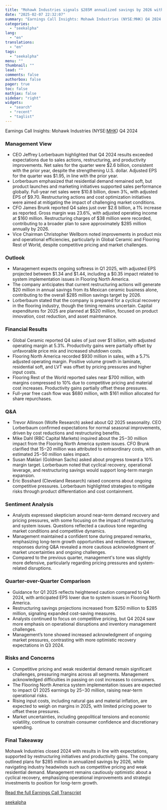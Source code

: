 ```yaml
---
title: "Mohawk Industries signals $285M annualized savings by 2026 with restructuring focus"
date: "2025-02-07 22:32:07"
summary: "Earnings Call Insights: Mohawk Industries (NYSE:MHK) Q4 2024 Management View CEO Jeffrey Lorberbaum highlighted that Q4 2024 results exceeded expectations due to sales actions, restructuring, and productivity improvements. Net sales for the quarter were $2.6 billion, consistent with the prior year, despite the strengthening U.S. dollar. Adjusted EPS for the..."
categories:
  - "seekalpha"
lang:
  - "en"
translations:
  - "en"
tags:
  - "seekalpha"
menu: ""
thumbnail: ""
lead: ""
comments: false
authorbox: false
pager: true
toc: false
mathjax: false
sidebar: "right"
widgets:
  - "search"
  - "recent"
  - "taglist"
---
```


Earnings Call Insights: Mohawk Industries (NYSE:[MHK](https://seekingalpha.com/symbol/MHK "Mohawk Industries, Inc.")) Q4 2024

### Management View

* CEO Jeffrey Lorberbaum highlighted that Q4 2024 results exceeded expectations due to sales actions, restructuring, and productivity improvements. Net sales for the quarter were $2.6 billion, consistent with the prior year, despite the strengthening U.S. dollar. Adjusted EPS for the quarter was $1.95, in line with the prior year.
* Lorberbaum emphasized that residential demand remained soft, but product launches and marketing initiatives supported sales performance globally. Full-year net sales were $10.8 billion, down 3%, with adjusted EPS of $9.70. Restructuring actions and cost optimization initiatives were aimed at mitigating the impact of challenging market conditions.
* CFO James Brunk reported Q4 sales just over $2.6 billion, a 1% increase as reported. Gross margin was 23.6%, with adjusted operating income at $160 million. Restructuring charges of $38 million were recorded, contributing to a broader plan to save approximately $285 million annually by 2026.
* Vice Chairman Christopher Wellborn noted improvements in product mix and operational efficiencies, particularly in Global Ceramic and Flooring Rest of World, despite competitive pricing and market challenges.

### Outlook

* Management expects ongoing softness in Q1 2025, with adjusted EPS projected between $1.34 and $1.44, including a $0.35 impact related to system implementation issues in Flooring North America.
* The company anticipates that current restructuring actions will generate $20 million in annual savings from its Mexican ceramic business alone, contributing to the overall $285 million savings target by 2026.
* Lorberbaum stated that the company is prepared for a cyclical recovery in the flooring industry, though the timing remains uncertain. Capital expenditures for 2025 are planned at $520 million, focused on product innovation, cost reduction, and asset maintenance.

### Financial Results

* Global Ceramic reported Q4 sales of just over $1 billion, with adjusted operating margin at 5.3%. Productivity gains were partially offset by unfavorable price mix and increased shutdown costs.
* Flooring North America recorded $930 million in sales, with a 5.7% adjusted operating margin. Positive volume growth in laminate, residential soft, and LVT was offset by pricing pressures and higher input costs.
* Flooring Rest of the World reported sales near $700 million, with margins compressed to 10% due to competitive pricing and material cost increases. Productivity gains partially offset these pressures.
* Full-year free cash flow was $680 million, with $161 million allocated for share repurchases.

### Q&A

* Trevor Allinson (Wolfe Research) asked about Q2 2025 seasonality. CEO Lorberbaum confirmed expectations for normal seasonal improvements, driven by cost reductions and restructuring benefits.
* Mike Dahl (RBC Capital Markets) inquired about the $25-$30 million impact from the Flooring North America system issues. CFO Brunk clarified that $15-$20 million was attributed to extraordinary costs, with an estimated $25-$50 million sales impact.
* Susan Maklari (Goldman Sachs) asked about progress toward a 10% margin target. Lorberbaum noted that cyclical recovery, operational leverage, and restructuring savings would support long-term margin expansion.
* Eric Bosshard (Cleveland Research) raised concerns about ongoing competitive pressures. Lorberbaum highlighted strategies to mitigate risks through product differentiation and cost containment.

### Sentiment Analysis

* Analysts expressed skepticism around near-term demand recovery and pricing pressures, with some focusing on the impact of restructuring and system issues. Questions reflected a cautious tone regarding market conditions and competitive dynamics.
* Management maintained a confident tone during prepared remarks, emphasizing long-term growth opportunities and resilience. However, responses during Q&A revealed a more cautious acknowledgment of market uncertainties and ongoing challenges.
* Compared to the previous quarter, management's tone was slightly more defensive, particularly regarding pricing pressures and system-related disruptions.

### Quarter-over-Quarter Comparison

* Guidance for Q1 2025 reflects heightened caution compared to Q4 2024, with anticipated EPS lower due to system issues in Flooring North America.
* Restructuring savings projections increased from $250 million to $285 million, signaling expanded cost-saving measures.
* Analysts continued to focus on competitive pricing, but Q4 2024 saw more emphasis on operational disruptions and inventory management challenges.
* Management’s tone showed increased acknowledgment of ongoing market pressures, contrasting with more optimistic recovery expectations in Q3 2024.

### Risks and Concerns

* Competitive pricing and weak residential demand remain significant challenges, pressuring margins across all segments. Management acknowledged difficulties in passing on cost increases to consumers.
* The Flooring North America system implementation issues are expected to impact Q1 2025 earnings by $25-$30 million, raising near-term operational risks.
* Rising input costs, including natural gas and material inflation, are expected to weigh on margins in 2025, with limited pricing power to offset these pressures.
* Market uncertainties, including geopolitical tensions and economic volatility, continue to constrain consumer confidence and discretionary spending.

### Final Takeaway

Mohawk Industries closed 2024 with results in line with expectations, supported by restructuring initiatives and productivity gains. The company outlined plans for $285 million in annualized savings by 2026, while navigating industry headwinds such as competitive pricing and weak residential demand. Management remains cautiously optimistic about a cyclical recovery, emphasizing operational improvements and strategic investments to position for long-term growth.

[Read the full Earnings Call Transcript](https://seekingalpha.com/symbol/MHK/earnings/transcripts)

[seekalpha](https://seekingalpha.com/news/4405274-mohawk-industries-signals-285m-annualized-savings-by-2026-with-restructuring-focus)
